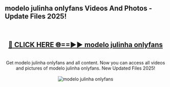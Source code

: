 <h2>modelo julinha onlyfans Videos And Photos - Update Files 2025!</h2>
<br>
<div align="center">
<h2><a href="https://linkcuts.com/hfmhzwbr" rel="nofollow">🔴 CLICK HERE 🌐==►► modelo julinha onlyfans</a></h2>
<br>
Get modelo julinha onlyfans and all content. Now you can access all videos and pictures of modelo julinha onlyfans. New Updated Files 2025!
<br>
<br>
<a href="https://linkcuts.com/hfmhzwbr" rel="nofollow" data-target="animated-image.originalLink"><img src="https://i.ibb.co.com/WyWwxjT/player-gif2.gif" alt="modelo julinha onlyfans" style="max-width: 100%; display: inline-block;" data-target="animated-image.originalImage"></a>
</div>
<br>